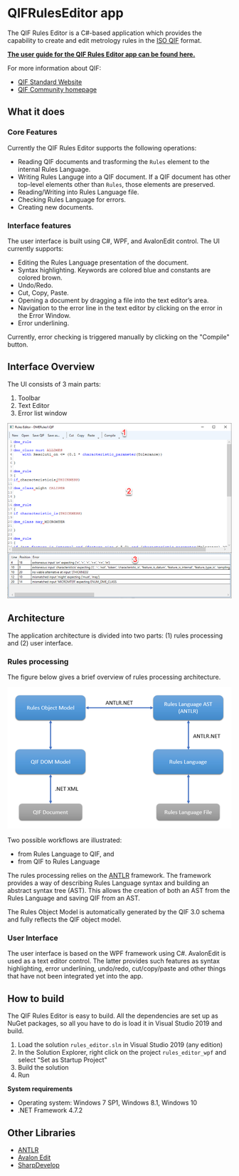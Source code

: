# QIFRulesEditor app
 
The QIF Rules Editor is a C#-based application which provides the capability to create and edit metrology rules in the [ISO QIF](https://www.iso.org/standard/77461.html) format.

**[The user guide for the QIF Rules Editor app can be found here.](doc/)**

For more information about QIF: 

* [QIF Standard Website](https://www.qifstandards.org)
* [QIF Community homepage](https://qualityinformationframework.github.io/)

## What it does

### Core Features

Currently the QIF Rules Editor supports the following operations: 

* Reading QIF documents and trasforming the `Rules` element to the internal Rules Language.
* Writing Rules Languge into a QIF document. If a QIF document has other top-level elements other than `Rules`, those elements are preserved.
* Reading/Writing into Rules Language file.
* Checking Rules Language for errors.
* Creating new documents.

### Interface features

The user interface is built using C#, WPF, and AvalonEdit control. The UI currently supports: 

* Editing the Rules Language presentation of the document.
* Syntax highlighting. Keywords are colored blue and constants are colored brown.
* Undo/Redo.
* Cut, Copy, Paste.
* Opening a document by dragging a file into the text editor’s area.
* Navigation to the error line in the text editor by clicking on the error in the Error Window.
* Error underlining.

Currently, error checking is triggered manually by clicking on the "Compile" button. 

## Interface Overview

The UI consists of 3 main parts: 

1. Toolbar
2. Text Editor
3. Error list window

![](doc/img/ui-err.png)

## Architecture

The application architecture is divided into two parts: (1) rules processing and (2) user interface.

### Rules processing

The figure below gives a brief overview of rules processing architecture. 

![](doc/img/antlr-diagram.png)
 
Two possible workflows are illustrated: 

* from Rules Language to QIF, and
* from QIF to Rules Language

The rules processing relies on the [ANTLR](https://www.antlr.org/) framework. The framework provides a way of describing Rules Language syntax and building an abstract syntax tree (AST). This allows the creation of both an AST from the Rules Language and saving QIF from an AST.

The Rules Object Model is automatically generated by the QIF 3.0 schema and fully reflects the QIF object model.

### User Interface

The user interface is based on the WPF framework using C#. AvalonEdit is used as a text editor control. The latter provides such features as syntax highlighting, error underlining, undo/redo, cut/copy/paste and other things that have not been integrated yet into the app.

## How to build

The QIF Rules Editor is easy to build. All the dependencies are set up as NuGet packages, so all you have to do is load it in Visual Studio 2019 and build.

1. Load the solution `rules_editor.sln` in Visual Studio 2019 (any edition)
2. In the Solution Explorer, right click on the project `rules_editor_wpf` and select "Set as Startup Project"
3. Build the solution
4. Run 

**System requirements**

* Operating system: Windows 7 SP1, Windows 8.1, Windows 10
* .NET Framework 4.7.2

## Other Libraries

* [ANTLR](https://www.antlr.org/)
* [Avalon Edit](https://github.com/icsharpcode/AvalonEdit)
* [SharpDevelop](https://github.com/icsharpcode/SharpDevelop)